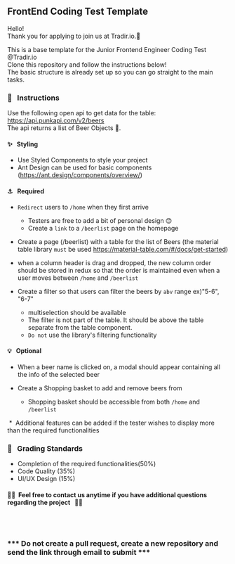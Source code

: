 ## FrontEnd Coding Test Template
Hello!  
Thank you for applying to join us at Tradir.io.🙏

This is a base template for the Junior Frontend Engineer Coding Test @Tradir.io <br />
Clone this repository and follow the instructions below!<br />
The basic structure is already set up so you can go straight to the main tasks.

### 📣 &nbsp; Instructions

Use the following open api to get data for the table: https://api.punkapi.com/v2/beers  
The api returns a list of Beer Objects 🍻.

#### ✨ &nbsp; Styling

* Use Styled Components to style your project
* Ant Design can be used for basic components (https://ant.design/components/overview/)

#### ⚓ &nbsp; Required

* ``Redirect`` users to ``/home`` when they first arrive
  - Testers are free to add a bit of personal design 😊
  - Create a ``link`` to a ``/beerlist`` page on the homepage

* Create a page (/beerlist) with a table for the list of Beers (the material table library ``must`` be used https://material-table.com/#/docs/get-started)

* when a column header is drag and dropped, the new column order should be stored in redux so that the order is maintained even when a user moves between ``/home`` and ``/beerlist``

* Create a filter so that users can filter the beers by ``abv`` range ex)"5-6", "6-7"
  - multiselection should be available
  - The filter is not part of the table. It should be above the table separate from the table component.
  - ``Do not`` use the library's filtering functionality

#### 💡 &nbsp; Optional 

* When a beer name is clicked on, a modal should appear containing all the info of the selected beer

* Create a Shopping basket to add and remove beers from  
  - Shopping basket should be accessible from both ``/home`` and ``/beerlist``<br />

&nbsp;*&nbsp; Additional features can be added if the tester wishes to display more than the required functionalities
  
### 📝 &nbsp; Grading Standards
* Completion of the required functionalities(50%)
* Code Quality (35%)
* UI/UX Design (15%)

#### 🎈🤖&nbsp; Feel free to contact us anytime if you have additional questions regarding the project &nbsp; 💌🎉
<br /><br />
### *** Do not create a pull request, create a new repository and send the link through email to submit ***
